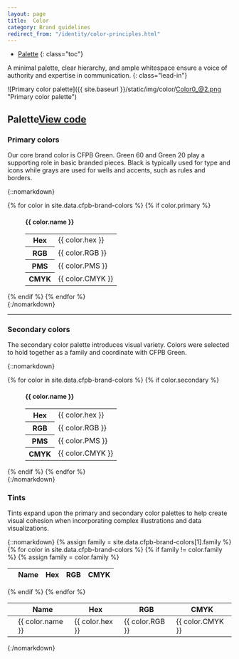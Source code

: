 ```yaml
---
layout: page
title:  Color
category: Brand guidelines
redirect_from: "/identity/color-principles.html"
---
```


- [Palette](#palette)
{: class="toc"}

<div class="content-67 content-first">

A minimal palette, clear hierarchy, and ample whitespace ensure a voice of authority and expertise in communication.
{: class="lead-in"}

</div>

<div class="content-33 content-last">

![Primary color palette]({{ site.baseurl }}/static/img/color/Color0_@2.png "Primary color palette")

</div>

<h2 id="palette">Palette<span class="cf-code-link"><a href="https://github.com/cfpb/cf-theme-cfpb/blob/master/src/color-palette.less">View code <i class="cf-icon cf-icon-external-link"></i></a></span></h2>

### Primary colors
Our core brand color is CFPB Green. Green 60 and Green 20 play a supporting role in basic branded pieces. Black is typically used for type and icons while grays are used for wells and accents, such as rules and borders.

{::nomarkdown}
<div class="swatches">
    {% for color in site.data.cfpb-brand-colors %}
        {% if color.primary %}
            <figure class="swatch swatch__primary">
                <div class="swatch_field swatch_field__{{ color.shortname }}"></div>
                <figcaption class="swatch_label">
                    <h4 class="swatch_head">{{ color.name }}</h4>
                    <table class="swatch_table">
                        <tbody>
                             <tr>
                                <th>Hex</th>
                                <td>{{ color.hex }}</td>
                            </tr>
                            <tr>
                                <th>RGB</th>
                                <td>{{ color.RGB }}</td>
                            </tr>
                            <tr>
                                <th>PMS</th>
                                <td>{{ color.PMS }}</td>
                            </tr>
                            <tr>
                                <th>CMYK</th>
                                <td>{{ color.CMYK }}</td>
                            </tr>
                        </tbody>
                    </table>
                </figcaption>
            </figure>
        {% endif %}
    {% endfor %}
</div>
{:/nomarkdown}

---

### Secondary colors
The secondary color palette introduces visual variety. Colors were selected to hold together as a family and coordinate with CFPB Green.

{::nomarkdown}
<div class="swatches">
    {% for color in site.data.cfpb-brand-colors %}
        {% if color.secondary %}
            <figure class="swatch swatch__secondary">
                <div class="swatch_field swatch_field__{{ color.shortname }}"></div>
                <figcaption class="swatch_label">
                    <h4 class="swatch_head">{{ color.name }}</h4>
                    <table class="swatch_table">
                        <tbody>
                            <tr>
                                <th>Hex</th>
                                <td>{{ color.hex }}</td>
                            </tr>
                            <tr>
                                <th>RGB</th>
                                <td>{{ color.RGB }}</td>
                            </tr>
                            <tr>
                                <th>PMS</th>
                                <td>{{ color.PMS }}</td>
                            </tr>
                            <tr>
                                <th>CMYK</th>
                                <td>{{ color.CMYK }}</td>
                            </tr>
                        </tbody>
                    </table>
                </figcaption>
            </figure>
        {% endif %}
    {% endfor %}
</div>
{:/nomarkdown}


### Tints
Tints expand upon the primary and secondary color palettes to help create visual cohesion when incorporating complex illustrations and data visualizations. 

{::nomarkdown}
    {% assign family = site.data.cfpb-brand-colors[1].family %}
    <table class="color-table">
        <thead>
            <th></th>
            <th>Name</th>
            <th>Hex</th>
            <th>RGB</th>
            <th>CMYK</th>
        </thead>
    {% for color in site.data.cfpb-brand-colors %}
        {% if family != color.family %}
        {% assign family = color.family %}
        </table>
        <table class="color-table">
            <thead>
                <th></th>
                <th>Name</th>
                <th>Hex</th>
                <th>RGB</th>
                <th>CMYK</th>
            </thead>
        {% endif %}
        <tr>
            <td class="swatch_field swatch_field__{{ color.shortname }}"></td>
            <td>{{ color.name }}</td>
            <td>{{ color.hex }}</td>
            <td>{{ color.RGB }}</td>
            <td>{{ color.CMYK }}</td>
        </tr>
    {% endfor %}
    </table>
{:/nomarkdown}
